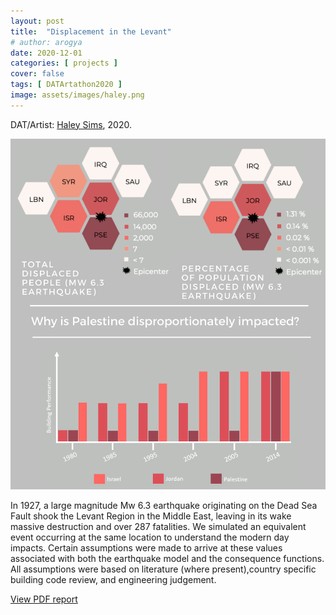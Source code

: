 ```yaml
---
layout: post
title:  "Displacement in the Levant"
# author: arogya
date: 2020-12-01
categories: [ projects ]
cover: false
tags: [ DATArtathon2020 ]
image: assets/images/haley.png
---
```


DAT/Artist: [Haley Sims](http://datartathon.com/fellows/haley), 2020. 

![](/assets/images/haley.png)

In 1927, a large magnitude Mw 6.3 earthquake originating on the Dead Sea Fault shook the Levant Region in the Middle East, leaving in its wake massive destruction and over 287 fatalities. We simulated an equivalent event occurring at the same location to understand the modern day impacts. 
Certain assumptions were made to arrive at these values associated with both the earthquake model and the consequence functions. All assumptions were based on literature (where present),country specific building code review, and engineering judgement.

[View PDF report](https://drive.google.com/file/d/14IOp_bzQVKysNLecZ5MQN876kytWrakZ/view?usp=sharing)